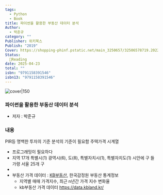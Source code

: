 ```yaml
---
tags:
  - Python
  - Book
title: 파이썬을 활용한 부동산 데이터 분석
Author:
  - 박준규
category: ""
Publisher: 위키북스
Publish: "2019"
Cover: https://shopping-phinf.pstatic.net/main_3250657/32506578719.20220527032207.jpg
Status:
  📖Reading
date: 2025-04-23
total: ""
isbn: "9791158391546"
isbn13: "9791158391546"
---
```


![cover|150](https://shopping-phinf.pstatic.net/main_3250657/32506578719.20220527032207.jpg)
###  파이썬을 활용한 부동산 데이터 분석
- 저자 : 박준규
### 내용
PIR등 명백한 투자의 기준 분석의 기준이 필요함
주택가격 시계열
- 프로그래밍이 필요하다
- 지역 17개
	특별시(1) 광역시(6), 도(8), 특별자치시(1), 특별자치도(1) 
	시안에 구 들 가령 서울 25개 구 
- 
- 부동산 가격 데이터 : [KB부동산](https://kbland.kr/home), 한국감정원 부동산 통계정보 
	- 지역별 매매 가격지수, 최근 n년간 가격 지수 변화율
	- kb부동산 가격 데이터 https://data.kbland.kr/